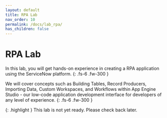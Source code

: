 ```yaml
---
layout: default
title: RPA Lab
nav_order: 10
permalink: /docs/lab_rpa/
has_children: false
---
```


# RPA Lab

In this lab, you will get hands-on experience in creating a RPA application using the ServiceNow platform. 
{: .fs-6 .fw-300 }

We will cover concepts such as Building Tables, Record Producers, Importing Data, Custom Workspaces, and Workflows within App Engine Studio - our low-code application development interface for developers of any level of experience.
{: .fs-6 .fw-300 }

{: .highlight }
This lab is not yet ready.  Please check back later.